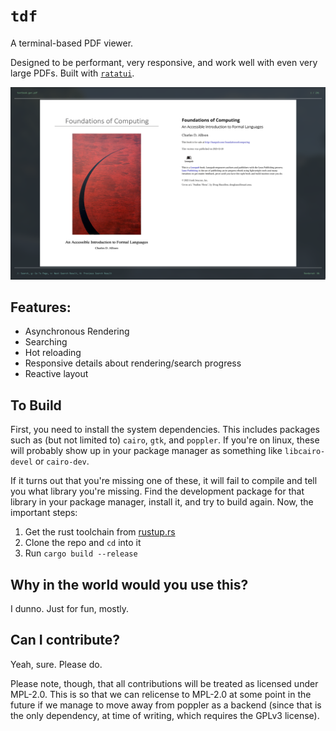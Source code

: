 # `tdf`

A terminal-based PDF viewer.

Designed to be performant, very responsive, and work well with even very large PDFs. Built with [`ratatui`](https://github.com/ratatui-org/ratatui).

![What it looks like](./example_scrt.png)

## Features:
- Asynchronous Rendering
- Searching
- Hot reloading
- Responsive details about rendering/search progress
- Reactive layout

## To Build
First, you need to install the system dependencies. This includes packages such as (but not limited to) `cairo`, `gtk`, and `poppler`. If you're on linux, these will probably show up in your package manager as something like `libcairo-devel` or `cairo-dev`.

If it turns out that you're missing one of these, it will fail to compile and tell you what library you're missing. Find the development package for that library in your package manager, install it, and try to build again. Now, the important steps:

1. Get the rust toolchain from [rustup.rs](https://rustup.rs)
2. Clone the repo and `cd` into it
3. Run `cargo build --release`

## Why in the world would you use this?

I dunno. Just for fun, mostly.

## Can I contribute?

Yeah, sure. Please do.

Please note, though, that all contributions will be treated as licensed under MPL-2.0. This is so that we can relicense to MPL-2.0 at some point in the future if we manage to move away from poppler as a backend (since that is the only dependency, at time of writing, which requires the GPLv3 license).
